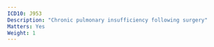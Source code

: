 ```yaml
---
ICD10: J953
Description: "Chronic pulmonary insufficiency following surgery"
Matters: Yes
Weight: 1
---
```


